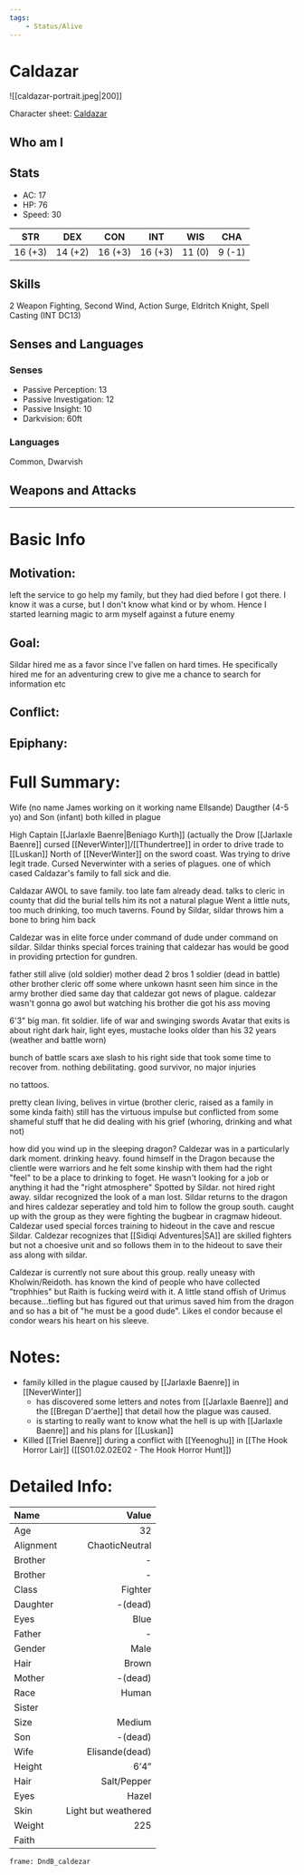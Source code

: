 ```yaml
---
tags:
    - Status/Alive
---
```


# Caldazar 
![[caldazar-portrait.jpeg|200]]

Character sheet: [Caldazar](https://www.dndbeyond.com/characters/27174697)

## Who am I

## Stats
- AC: 17
- HP: 76
- Speed: 30 

| STR | DEX | CON | INT | WIS | CHA|
| ---- | ---- | ---- | ---- | ---- | ---- |
16 (+3)|14 (+2)|16 (+3)|16 (+3)|11 (0)|9 (-1)

## Skills
2 Weapon Fighting, Second Wind, Action Surge, Eldritch Knight, Spell Casting (INT DC13)

## Senses and Languages
### Senses
- Passive Perception: 13
- Passive Investigation: 12
- Passive Insight: 10
- Darkvision: 60ft

### Languages
Common, Dwarvish

## Weapons and Attacks
___
# Basic Info

## Motivation: 
left the service to go help my family, but they had died before I got there. I know it was a curse, but I don't know what kind or by whom. Hence I started learning magic to arm myself against a future enemy

## Goal:
Sildar hired me as a favor since I've fallen on hard times. He specifically hired me for an adventuring crew to give me a chance to search for information etc

## Conflict:

## Epiphany:

# Full Summary:
Wife (no name James working on it working name ElIsande)
Daugther (4-5 yo) and Son (infant)
both killed in plague

High Captain [[Jarlaxle Baenre|Beniago Kurth]] (actually the Drow [[Jarlaxle Baenre]] cursed [[NeverWinter]]/[[Thundertree]] in order to drive trade to [[Luskan]] North of [[NeverWinter]] on the sword coast. Was trying to drive legit trade. Cursed Neverwinter with a series of plagues. one of which cased Caldazar's family to fall sick and die.

Caldazar AWOL to save family. too late fam already dead. talks to cleric in county that did the burial tells him its not a natural plague
Went a little nuts, too much drinking, too much taverns. Found by Sildar, sildar throws him a bone to bring him back

Caldezar was in elite force under command of dude under command on sildar. Sildar thinks special forces training that caldezar has would be good in providing prtection for gundren.

father still alive (old soldier)
mother dead
2 bros 1 soldier (dead in battle) other brother cleric off some where unkown hasnt seen him since in the army
brother died same day that caldezar got news of plague. caldezar wasn't gonna go awol but watching his brother die got his ass moving


6'3" big man. fit soldier. life of war and swinging swords
Avatar that exits is about right
dark hair, light eyes, mustache
looks older than his 32 years (weather and battle worn)

bunch of battle scars
axe slash to his right side that took some time to recover from. nothing debilitating. good survivor, no major injuries

no tattoos.

pretty clean living, belives in virtue (brother cleric, raised as a family in some kinda faith) still has the virtuous impulse but conflicted from some shameful stuff that he did dealing with his grief (whoring, drinking and what not)

how did you wind up in the sleeping dragon?
Caldezar was in a particularly dark moment. drinking heavy. found himself in the Dragon because the clientle were warriors and he felt some kinship with them had the right "feel" to be a place to drinking to foget. He wasn't looking for a job or anything
it had the "right atmosphere" Spotted by Sildar. not hired right away. sildar recognized the look of a man lost. Sildar returns to the dragon and hires caldezar seperatley and told him to follow the group south. caught up with the group as they were fighting the bugbear in cragmaw hideout. Caldezar used special forces training to hideout in the cave and rescue Sildar. Caldezar recognizes that [[Sidiqi Adventures|SA]] are skilled fighters but not a choesive unit and so follows them in to the hideout to save their ass along with sildar.

Caldezar is currently not sure about this group. really uneasy with Kholwin/Reidoth. has known the kind of people who have collected "trophhies" but Raith is fucking weird with it. A little stand offish of Urimus because...tiefling but has figured out that urimus saved him from the dragon and so has a bit of "he must be a good dude". Likes el condor because el condor wears his heart on his sleeve.

# Notes:
- family killed in the plague caused by [[Jarlaxle Baenre]] in [[NeverWinter]]
    - has discovered some letters and notes from [[Jarlaxle Baenre]] and the [[Bregan D'aerthe]] that detail how the plague was caused.
    - is starting to really want to know what the hell is up with [[Jarlaxle Baenre]] and his plans for [[Luskan]]
- Killed [[Triel Baenre]] during a conflict with [[Yeenoghu]] in [[The Hook Horror Lair]] ([[S01.02.02E02 - The Hook Horror Hunt]])

# Detailed Info:
Name|Value
:-----|-----:
Age|32
Alignment|ChaoticNeutral
Brother|-
Brother|-
Class|Fighter
Daughter|-(dead)
Eyes|Blue
Father|-
Gender|Male
Hair|Brown
Mother|-(dead)
Race|Human
Sister|
Size|Medium
Son|-(dead)
Wife|Elisande(dead)
Height|6’4”
Hair|Salt/Pepper
Eyes|Hazel
Skin|Light but weathered
Weight|225
Faith|


```custom-frames
frame: DndB_caldezar
```